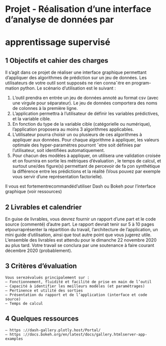 # Projet - Réalisation d’une interface d’analyse de données par

# apprentissage supervisé

## 1 Objectifs et cahier des charges

Il s’agit dans ce projet de réaliser une interface graphique permettant d’appliquer des algorithmes de
prédiction sur un jeu de données. Les utilisateurs de votre outil sont supposés ne rien connaˆıtre en program-
mation python. Le scénario d’utilisation est le suivant :

1. L’outil prendra en entrée un jeu de données annoté au format csv (avec une virgule pour séparateur).
    Le jeu de données comportera des noms de colonnes à la première ligne.
2. L’application permettra à l’utilisateur de définir les variables prédictives, et la variable cible.
3. En fonction du type de la variable cible (catégorielle ou numérique), l’application proposera au moins
    3 algorithmes applicables.
4. L’utilisateur pourra choisir un ou plusieurs de ces algorithmes à appliquer aux données. Pour chaque
    algorithme à appliquer, les valeurs optimale des hyper-paramètres pourront ˆetre soit définies par
    l’utilisateur, soit identifiées automatiquement.
5. Pour chacun des modèles à appliquer, on utilisera une validation croisée et on fournira en sortie les
    métriques d’évaluation , le temps de calcul, et surtout une/des figure(s) permettant de percevoir de
    fa ̧con synthétique la différence entre les prédictions et la réalité (Vous pouvez par exemple vous servir
    d’une représentation factorielle).

Il vous est fortementrecommandéd’utiliser Dash ou Bokeh pour l’interface graphique (voir ressources)

## 2 Livrables et calendrier

En guise de livrables, vous devrez fournir un rapport d’une part et le code source (commenté) d’autre
part. Le rapport devrait tenir sur 5 à 10 pages etpourraprésenter la répartition du travail, l’architecture
de l’application, un mini guide d’utilisation, ainsi que tout autre point que vous jugerez utile.
L’ensemble des livrables est attendu pour le dimanche 22 novembre 2020 au plus tard. Votre travail
se conclura par une soutenance à faire courant décembre 2020 (probablement).

## 3 Critères d’évaluation

```
Vous serezévalués principalement sur :
— Fonctionnement, fluidité et facilité de prise en main de l’outil
— Capacité à identifier les meilleurs modèles (et paramétrages)
— Pertinence et utilité des sorties
— Présentation du rapport et de l’application (interface et code source)
— Temps de calcul
```
## 4 Quelques ressources

```
— https ://dash-gallery.plotly.host/Portal/
— https ://docs.bokeh.org/en/latest/docs/gallery.htmlserver-app-examples
```
